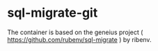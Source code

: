 # sql-migrate-git
The container is based on the geneius project ( https://github.com/rubenv/sql-migrate ) by ribenv.
